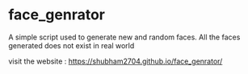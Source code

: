 # face_genrator
A simple script used to generate new and random faces. All the faces generated does not exist in real world

visit the website : https://shubham2704.github.io/face_genrator/
